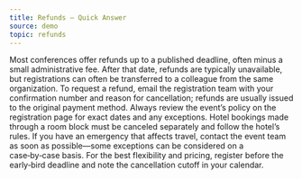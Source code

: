 ```yaml
---
title: Refunds — Quick Answer
source: demo
topic: refunds
---
```


Most conferences offer refunds up to a published deadline, often minus a small administrative fee. After that date, refunds are typically unavailable, but registrations can often be transferred to a colleague from the same organization. To request a refund, email the registration team with your confirmation number and reason for cancellation; refunds are usually issued to the original payment method. Always review the event’s policy on the registration page for exact dates and any exceptions. Hotel bookings made through a room block must be canceled separately and follow the hotel’s rules. If you have an emergency that affects travel, contact the event team as soon as possible—some exceptions can be considered on a case‑by‑case basis. For the best flexibility and pricing, register before the early‑bird deadline and note the cancellation cutoff in your calendar.
